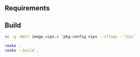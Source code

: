 ## Requirements

[]()

## Build

```bash
cc -g -Wall image_vips.c `pkg-config vips --cflags --libs`
```

```bash
cmake .
cmake --build .
```
